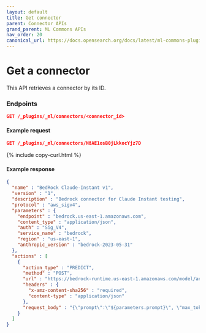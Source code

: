 ```yaml
---
layout: default
title: Get connector
parent: Connector APIs
grand_parent: ML Commons APIs
nav_order: 20
canonical_url: https://docs.opensearch.org/docs/latest/ml-commons-plugin/api/connector-apis/get-connector/
---
```


# Get a connector

This API retrieves a connector by its ID.

### Endpoints

```json
GET /_plugins/_ml/connectors/<connector_id>
```

#### Example request

```json
GET /_plugins/_ml/connectors/N8AE1osB0jLkkocYjz7D
```
{% include copy-curl.html %}

#### Example response

```json
{
  "name" : "BedRock Claude-Instant v1",
  "version" : "1",
  "description" : "Bedrock connector for Claude Instant testing",
  "protocol" : "aws_sigv4",
  "parameters" : {
    "endpoint" : "bedrock.us-east-1.amazonaws.com",
    "content_type" : "application/json",
    "auth" : "Sig_V4",
    "service_name" : "bedrock",
    "region" : "us-east-1",
    "anthropic_version" : "bedrock-2023-05-31"
  },
  "actions" : [
    {
      "action_type" : "PREDICT",
      "method" : "POST",
      "url" : "https://bedrock-runtime.us-east-1.amazonaws.com/model/anthropic.claude-instant-v1/invoke",
      "headers" : {
        "x-amz-content-sha256" : "required",
        "content-type" : "application/json"
      },
      "request_body" : "{\"prompt\":\"${parameters.prompt}\", \"max_tokens_to_sample\":${parameters.max_tokens_to_sample}, \"temperature\":${parameters.temperature},  \"anthropic_version\":\"${parameters.anthropic_version}\" }"
    }
  ]
}
```
